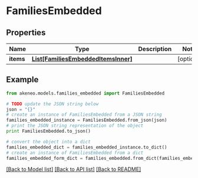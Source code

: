 # FamiliesEmbedded


## Properties
Name | Type | Description | Notes
------------ | ------------- | ------------- | -------------
**items** | [**List[FamiliesEmbeddedItemsInner]**](FamiliesEmbeddedItemsInner.md) |  | [optional] 

## Example

```python
from akeneo.models.families_embedded import FamiliesEmbedded

# TODO update the JSON string below
json = "{}"
# create an instance of FamiliesEmbedded from a JSON string
families_embedded_instance = FamiliesEmbedded.from_json(json)
# print the JSON string representation of the object
print FamiliesEmbedded.to_json()

# convert the object into a dict
families_embedded_dict = families_embedded_instance.to_dict()
# create an instance of FamiliesEmbedded from a dict
families_embedded_form_dict = families_embedded.from_dict(families_embedded_dict)
```
[[Back to Model list]](../README.md#documentation-for-models) [[Back to API list]](../README.md#documentation-for-api-endpoints) [[Back to README]](../README.md)


